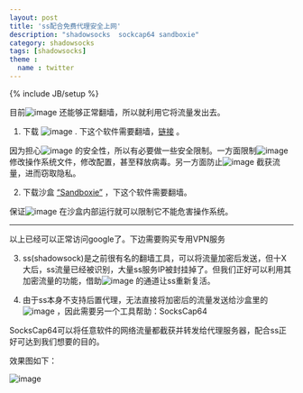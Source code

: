 ```yaml
---
layout: post
title: 'ss配合免费代理安全上网'
description: "shadowsocks  sockcap64 sandboxie"
category: shadowsocks
tags: [shadowsocks]
theme :
  name : twitter
---
```

{% include JB/setup %}


目前![image]( https://user-images.githubusercontent.com/7598107/33017437-49b81630-ce2d-11e7-9688-a76f476b7aa1.png) 还能够正常翻墙，所以就利用它将流量发出去。

1. 下载 ![image]( https://user-images.githubusercontent.com/7598107/33017437-49b81630-ce2d-11e7-9688-a76f476b7aa1.png ) . 下这个软件需要翻墙，[链接](https://goo.gl/paVsDz) 。

因为担心![image]( https://user-images.githubusercontent.com/7598107/33017437-49b81630-ce2d-11e7-9688-a76f476b7aa1.png) 的安全性，所以有必要做一些安全限制。一方面限制![image]( https://user-images.githubusercontent.com/7598107/33017437-49b81630-ce2d-11e7-9688-a76f476b7aa1.png) 修改操作系统文件，修改配置，甚至释放病毒。另一方面防止![image]( https://user-images.githubusercontent.com/7598107/33017437-49b81630-ce2d-11e7-9688-a76f476b7aa1.png) 截获流量，进而窃取隐私。

2. 下载沙盒 [“Sandboxie”](https://www.sandboxie.com/) ，下这个软件需要翻墙。

保证![image]( https://user-images.githubusercontent.com/7598107/33017437-49b81630-ce2d-11e7-9688-a76f476b7aa1.png) 在沙盒内部运行就可以限制它不能危害操作系统。

-----------

以上已经可以正常访问google了。下边需要购买专用VPN服务

3. ss(shadowsock)是之前很有名的翻墙工具，可以将流量加密后发送，但十X大后，ss流量已经被识别，大量ss服务IP被封挂掉了。但我们正好可以利用其加密流量的功能，借助![image]( https://user-images.githubusercontent.com/7598107/33017437-49b81630-ce2d-11e7-9688-a76f476b7aa1.png) 的通道让ss重新复活。

4.  由于ss本身不支持后置代理，无法直接将加密后的流量发送给沙盒里的![image]( https://user-images.githubusercontent.com/7598107/33017437-49b81630-ce2d-11e7-9688-a76f476b7aa1.png) ，因此需要另一个工具帮助：SocksCap64

SocksCap64可以将任意软件的网络流量都截获并转发给代理服务器，配合ss正好可达到我们想要的目的。

效果图如下：

![image](https://user-images.githubusercontent.com/7598107/33072258-b31032b2-cef9-11e7-8369-31f97d2ea4c0.png)

